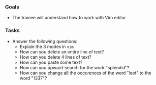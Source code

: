 
### Goals
- The trainee will understand how to work with Vim editor

### Tasks
- Answer the following questions:
  - Explain the 3 modes in `vim`
  - How can you delete an entire line of text?
  - How can you delete 4 lines of text?
  - How can you paste some text?
  - How can you upward-search for the work "splendid"?
  - How can you change all the occurences of the word "leet" to the word "1337"?
